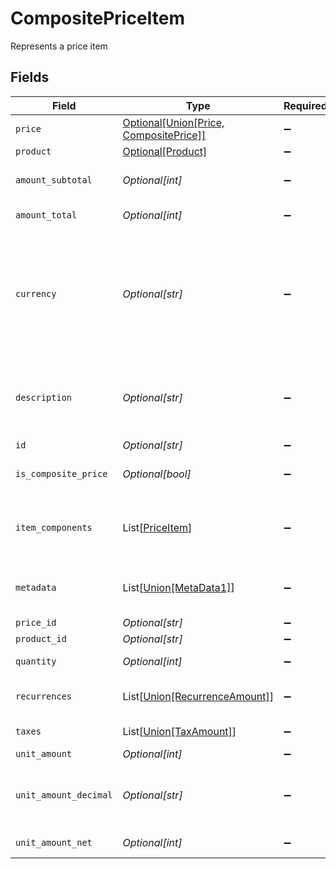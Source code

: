 # CompositePriceItem

Represents a price item


## Fields

| Field                                                                                                                                                                                    | Type                                                                                                                                                                                     | Required                                                                                                                                                                                 | Description                                                                                                                                                                              | Example                                                                                                                                                                                  |
| ---------------------------------------------------------------------------------------------------------------------------------------------------------------------------------------- | ---------------------------------------------------------------------------------------------------------------------------------------------------------------------------------------- | ---------------------------------------------------------------------------------------------------------------------------------------------------------------------------------------- | ---------------------------------------------------------------------------------------------------------------------------------------------------------------------------------------- | ---------------------------------------------------------------------------------------------------------------------------------------------------------------------------------------- |
| `price`                                                                                                                                                                                  | [Optional[Union[Price, CompositePrice]]](../../models/shared/compositepriceitemprice.md)                                                                                                 | :heavy_minus_sign:                                                                                                                                                                       | The price snapshot data.                                                                                                                                                                 |                                                                                                                                                                                          |
| `product`                                                                                                                                                                                | [Optional[Product]](../../models/shared/product.md)                                                                                                                                      | :heavy_minus_sign:                                                                                                                                                                       | The product entity                                                                                                                                                                       |                                                                                                                                                                                          |
| `amount_subtotal`                                                                                                                                                                        | *Optional[int]*                                                                                                                                                                          | :heavy_minus_sign:                                                                                                                                                                       | Total before any (discounts or) taxes are applied.                                                                                                                                       |                                                                                                                                                                                          |
| `amount_total`                                                                                                                                                                           | *Optional[int]*                                                                                                                                                                          | :heavy_minus_sign:                                                                                                                                                                       | Total after (discounts and) taxes.                                                                                                                                                       |                                                                                                                                                                                          |
| `currency`                                                                                                                                                                               | *Optional[str]*                                                                                                                                                                          | :heavy_minus_sign:                                                                                                                                                                       | Three-letter ISO currency code, in lowercase. Must be a supported currency.<br/>ISO 4217 CURRENCY CODES as specified in the documentation: https://www.iso.org/iso-4217-currency-codes.html<br/> | EUR                                                                                                                                                                                      |
| `description`                                                                                                                                                                            | *Optional[str]*                                                                                                                                                                          | :heavy_minus_sign:                                                                                                                                                                       | An arbitrary string attached to the price item. Often useful for displaying to users. Defaults to product name.                                                                          |                                                                                                                                                                                          |
| `id`                                                                                                                                                                                     | *Optional[str]*                                                                                                                                                                          | :heavy_minus_sign:                                                                                                                                                                       | price item id                                                                                                                                                                            |                                                                                                                                                                                          |
| `is_composite_price`                                                                                                                                                                     | *Optional[bool]*                                                                                                                                                                         | :heavy_minus_sign:                                                                                                                                                                       | The flag for prices that contain price components.                                                                                                                                       |                                                                                                                                                                                          |
| `item_components`                                                                                                                                                                        | List[[PriceItem](../../models/shared/priceitem.md)]                                                                                                                                      | :heavy_minus_sign:                                                                                                                                                                       | Contains price item configurations, per price component, when the main price item is a [composite price](/api/pricing#tag/dynamic_price_schema).                                         |                                                                                                                                                                                          |
| `metadata`                                                                                                                                                                               | List[[Union[MetaData1]](../../models/shared/metadata.md)]                                                                                                                                | :heavy_minus_sign:                                                                                                                                                                       | A set of key-value pairs used to store meta data information about an entity.                                                                                                            |                                                                                                                                                                                          |
| `price_id`                                                                                                                                                                               | *Optional[str]*                                                                                                                                                                          | :heavy_minus_sign:                                                                                                                                                                       | The id of the price.                                                                                                                                                                     |                                                                                                                                                                                          |
| `product_id`                                                                                                                                                                             | *Optional[str]*                                                                                                                                                                          | :heavy_minus_sign:                                                                                                                                                                       | The id of the product.                                                                                                                                                                   |                                                                                                                                                                                          |
| `quantity`                                                                                                                                                                               | *Optional[int]*                                                                                                                                                                          | :heavy_minus_sign:                                                                                                                                                                       | The quantity of products being purchased.                                                                                                                                                |                                                                                                                                                                                          |
| `recurrences`                                                                                                                                                                            | List[[Union[RecurrenceAmount]](../../models/shared/compositepriceitemrecurrences.md)]                                                                                                    | :heavy_minus_sign:                                                                                                                                                                       | The sum of amounts of the price items by recurrence.                                                                                                                                     |                                                                                                                                                                                          |
| `taxes`                                                                                                                                                                                  | List[[Union[TaxAmount]](../../models/shared/compositepriceitemtaxes.md)]                                                                                                                 | :heavy_minus_sign:                                                                                                                                                                       | The taxes applied to the price item.                                                                                                                                                     |                                                                                                                                                                                          |
| `unit_amount`                                                                                                                                                                            | *Optional[int]*                                                                                                                                                                          | :heavy_minus_sign:                                                                                                                                                                       | The unit amount value                                                                                                                                                                    |                                                                                                                                                                                          |
| `unit_amount_decimal`                                                                                                                                                                    | *Optional[str]*                                                                                                                                                                          | :heavy_minus_sign:                                                                                                                                                                       | The unit amount in cents to be charged, represented as a decimal string with at most 12 decimal places.                                                                                  |                                                                                                                                                                                          |
| `unit_amount_net`                                                                                                                                                                        | *Optional[int]*                                                                                                                                                                          | :heavy_minus_sign:                                                                                                                                                                       | Net unit amount without taxes or discounts.                                                                                                                                              |                                                                                                                                                                                          |